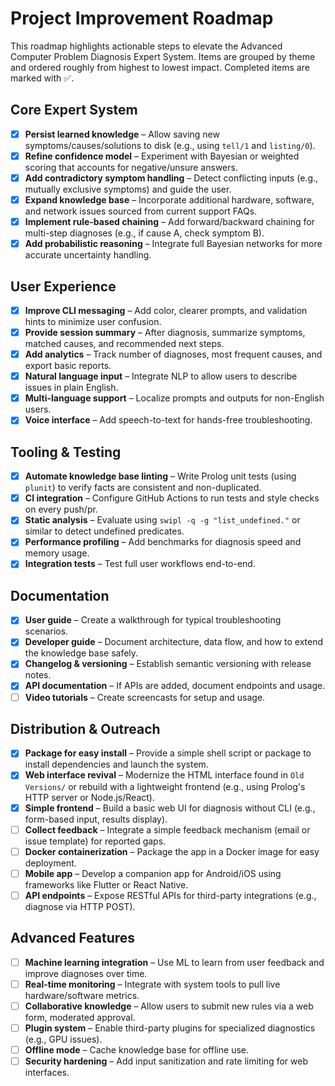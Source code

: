 # Project Improvement Roadmap

This roadmap highlights actionable steps to elevate the Advanced Computer Problem Diagnosis Expert System. Items are grouped by theme and ordered roughly from highest to lowest impact. Completed items are marked with ✅.

## Core Expert System
- [x] **Persist learned knowledge** – Allow saving new symptoms/causes/solutions to disk (e.g., using `tell/1` and `listing/0`). 
- [x] **Refine confidence model** – Experiment with Bayesian or weighted scoring that accounts for negative/unsure answers. 
- [x] **Add contradictory symptom handling** – Detect conflicting inputs (e.g., mutually exclusive symptoms) and guide the user.
- [x] **Expand knowledge base** – Incorporate additional hardware, software, and network issues sourced from current support FAQs.
- [x] **Implement rule-based chaining** – Add forward/backward chaining for multi-step diagnoses (e.g., if cause A, check symptom B).
- [x] **Add probabilistic reasoning** – Integrate full Bayesian networks for more accurate uncertainty handling.

## User Experience
- [x] **Improve CLI messaging** – Add color, clearer prompts, and validation hints to minimize user confusion.
- [x] **Provide session summary** – After diagnosis, summarize symptoms, matched causes, and recommended next steps.
- [x] **Add analytics** – Track number of diagnoses, most frequent causes, and export basic reports.
- [x] **Natural language input** – Integrate NLP to allow users to describe issues in plain English.
- [x] **Multi-language support** – Localize prompts and outputs for non-English users.
- [x] **Voice interface** – Add speech-to-text for hands-free troubleshooting.

## Tooling & Testing
- [x] **Automate knowledge base linting** – Write Prolog unit tests (using `plunit`) to verify facts are consistent and non-duplicated. 
- [x] **CI integration** – Configure GitHub Actions to run tests and style checks on every push/pr.
- [x] **Static analysis** – Evaluate using `swipl -q -g "list_undefined."` or similar to detect undefined predicates.
- [x] **Performance profiling** – Add benchmarks for diagnosis speed and memory usage.
- [x] **Integration tests** – Test full user workflows end-to-end.

## Documentation
- [x] **User guide** – Create a walkthrough for typical troubleshooting scenarios. 
- [x] **Developer guide** – Document architecture, data flow, and how to extend the knowledge base safely. 
- [x] **Changelog & versioning** – Establish semantic versioning with release notes.
- [x] **API documentation** – If APIs are added, document endpoints and usage.
- [ ] **Video tutorials** – Create screencasts for setup and usage.

## Distribution & Outreach
- [x] **Package for easy install** – Provide a simple shell script or package to install dependencies and launch the system.
- [x] **Web interface revival** – Modernize the HTML interface found in `Old Versions/` or rebuild with a lightweight frontend (e.g., using Prolog's HTTP server or Node.js/React).
- [x] **Simple frontend** – Build a basic web UI for diagnosis without CLI (e.g., form-based input, results display).
- [ ] **Collect feedback** – Integrate a simple feedback mechanism (email or issue template) for reported gaps.
- [ ] **Docker containerization** – Package the app in a Docker image for easy deployment.
- [ ] **Mobile app** – Develop a companion app for Android/iOS using frameworks like Flutter or React Native.
- [ ] **API endpoints** – Expose RESTful APIs for third-party integrations (e.g., diagnose via HTTP POST).

## Advanced Features
- [ ] **Machine learning integration** – Use ML to learn from user feedback and improve diagnoses over time.
- [ ] **Real-time monitoring** – Integrate with system tools to pull live hardware/software metrics.
- [ ] **Collaborative knowledge** – Allow users to submit new rules via a web form, moderated approval.
- [ ] **Plugin system** – Enable third-party plugins for specialized diagnostics (e.g., GPU issues).
- [ ] **Offline mode** – Cache knowledge base for offline use.
- [ ] **Security hardening** – Add input sanitization and rate limiting for web interfaces.
